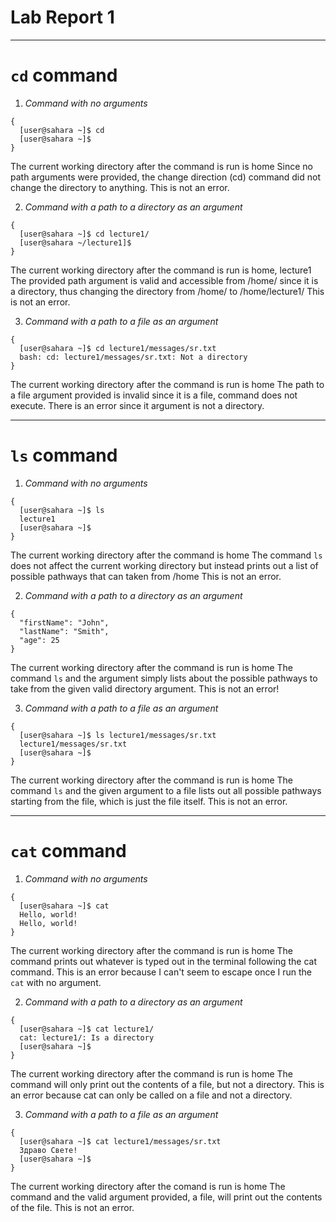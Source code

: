 # __Lab Report 1__

***

# `cd` command

1. _Command with no arguments_
```
{
  [user@sahara ~]$ cd
  [user@sahara ~]$ 
}
```
The current working directory after the command is run is home
Since no path arguments were provided, the change direction (cd) command did not change the directory to anything.
This is not an error.

2. _Command with a path to a directory as an argument_
```
{
  [user@sahara ~]$ cd lecture1/
  [user@sahara ~/lecture1]$ 
}
```
The current working directory after the command is run is home, lecture1
The provided path argument is valid and accessible from /home/ since it is a directory, thus changing the directory from /home/ to /home/lecture1/
This is not an error.

3. _Command with a path to a file as an argument_
```
{
  [user@sahara ~]$ cd lecture1/messages/sr.txt 
  bash: cd: lecture1/messages/sr.txt: Not a directory
}
```
The current working directory after the command is run is home
The path to a file argument provided is invalid since it is a file, command does not execute.
There is an error since it argument is not a directory.

***

# `ls` command

1. _Command with no arguments_
```
{
  [user@sahara ~]$ ls
  lecture1
  [user@sahara ~]$ 
}
```
The current working directory after the command is home
The command `ls` does not affect the current working directory but instead prints out a list of possible pathways that can taken from /home
This is not an error.

2. _Command with a path to a directory as an argument_
```
{
  "firstName": "John",
  "lastName": "Smith",
  "age": 25
}
```
The current working directory after the command is run is home
The command `ls` and the argument simply lists about the possible pathways to take from the given valid directory argument.
This is not an error!

3. _Command with a path to a file as an argument_
```
{
  [user@sahara ~]$ ls lecture1/messages/sr.txt 
  lecture1/messages/sr.txt
  [user@sahara ~]$ 
}
```
The current working directory after the command is run is home
The command `ls` and the given argument to a file lists out all possible pathways starting from the file, which is just the file itself.
This is not an error.

***

# `cat` command

1. _Command with no arguments_
```
{
  [user@sahara ~]$ cat
  Hello, world!
  Hello, world!
}
```
The current working directory after the command is run is home
The command prints out whatever is typed out in the terminal following the cat command.
This is an error because I can't seem to escape once I run the `cat` with no argument.

2. _Command with a path to a directory as an argument_
```
{
  [user@sahara ~]$ cat lecture1/
  cat: lecture1/: Is a directory
  [user@sahara ~]$ 
}
```
The current working directory after the command is run is home
The command will only print out the contents of a file, but not a directory.
This is an error because cat can only be called on a file and not a directory.

3. _Command with a path to a file as an argument_
```
{
  [user@sahara ~]$ cat lecture1/messages/sr.txt 
  Здраво Свете!
  [user@sahara ~]$
}
```
The current working directory after the comand is run is home
The command and the valid argument provided, a file, will print out the contents of the file.
This is not an error.

